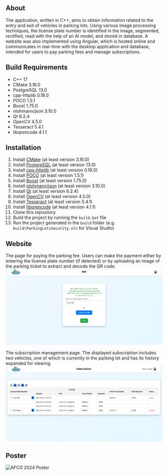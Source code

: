 ## About

The application, written in C++, aims to obtain information related to the entry and exit of vehicles in parking lots. Using various image processing techniques, the license plate number is identified in the image, segmented, rectified, read with the help of an AI model, and stored in database. A website was also implemented using Angular, which is hosted online and communicates in real-time with the desktop application and database, intended for users to pay parking fees and manage subscriptions. 

## Build Requirements

* C++ 17
* CMake 3.16.0
* PostgreSQL 13.0
* cpp-httplib 0.18.0
* POCO 1.5.1
* Boost 1.75.0
* nlohmann/json 3.10.0
* Qt 6.2.4
* OpenCV 4.5.0
* Tesseract 5.4.1
* libqrencode 4.1.1

## Installation

1. Install [CMake](https://cmake.org/download/) (at least version 3.16.0)
2. Install [PostgreSQL](https://www.postgresql.org/download/) (at least version 13.0)
3. Install [cpp-httplib](https://github.com/yhirose/cpp-httplib) (at least version 0.18.0)
4. Install [POCO](https://github.com/pocoproject/poco) (at least version 1.5.1)
5. Install [Boost](https://www.boost.org/users/download/) (at least version 1.75.0)
6. Install [nlohmann/json](https://github.com/nlohmann/json) (at least version 3.10.0)
7. Install [Qt](https://www.qt.io/download) (at least version 6.2.4)
8. Install [OpenCV](https://opencv.org/releases/) (at least version 4.5.0)
9. Install [Tesseract](https://tesseract-ocr.github.io/tessdoc/Compiling.html) (at least version 5.4.1)
10. Install [libqrencode](https://github.com/fukuchi/libqrencode) (at least version 4.1.1)
11. Clone this repository
12. Build the project by running the `build.bat` file
13. Run the project generated in the `build` folder (e.g. `build\ParkingLotsSecurity.sln` for Visual Studio)

## Website

The page for paying the parking fee. Users can make the payment either by entering the license plate number (if detected) or by uploading an image of the parking ticket to extract and decode the QR code.  
![Parking fee payment page – input fields for license plate and ticket upload](./documentation/website1.png)  

The subscription management page. The displayed subscription includes two vehicles, one of which is currently in the parking lot and has its history expanded for viewing.  
![Subscription management page – list of vehicles with expanded history for one](./documentation/website2.png)  

## Poster

![AFCO 2024 Poster](./documentation/poster_afco_2024.jpg)
